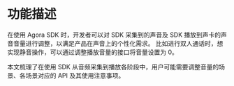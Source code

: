 # 功能描述

在使用 Agora SDK 时，开发者可以对 SDK 采集到的声音及 SDK 播放到声卡的声音音量进行调整，以满足产品在声音上的个性化需求。 比如进行双人通话时，想实现静音操作，可以通过调整播放音量的接口将音量设置为 0。

本文梳理了在使用 SDK 从音频采集到播放各阶段中，用户可能需要调整音量的场景、各场景对应的 API 及其使用注意事项。